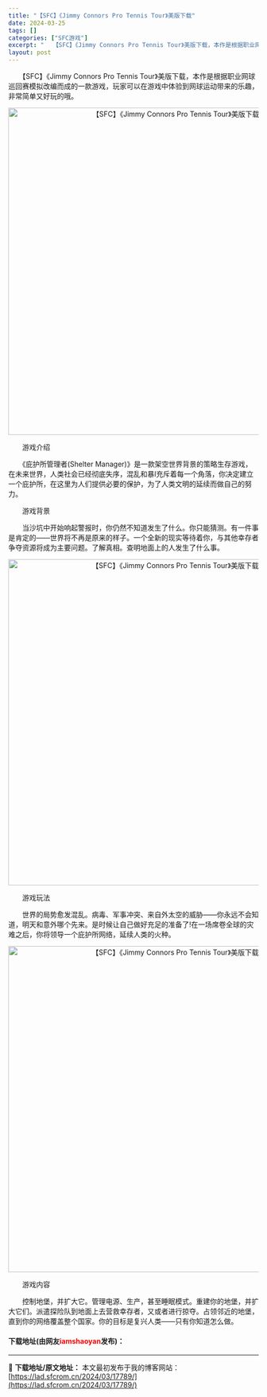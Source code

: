 ```yaml
---
title: "【SFC】《Jimmy Connors Pro Tennis Tour》美版下载"
date: 2024-03-25
tags: []
categories: ["SFC游戏"]
excerpt: "　　【SFC】《Jimmy Connors Pro Tennis Tour》美版下载，本作是根据职业网球巡回赛模拟改编而成的一款游戏，玩家可以在游戏中体验到网球运动带来的乐趣，非常简单又好玩的哦。 　　游戏介绍 　　《庇护所管理者(Shelter Manager)》是一款架空世界背景的策略生存游戏，&hellip;"
layout: post
---
```


 <p>　　【SFC】《Jimmy Connors Pro Tennis Tour》美版下载，本作是根据职业网球巡回赛模拟改编而成的一款游戏，玩家可以在游戏中体验到网球运动带来的乐趣，非常简单又好玩的哦。</p> <p align="center"><img align="" border="0" src="https://lad.sfcrom.cn/wp-content/uploads/2024/03/20240324_6600bbee808f3.png" width="658" alt="【SFC】《Jimmy Connors Pro Tennis Tour》美版下载" /></p> <p>　　游戏介绍</p> <p>　　《庇护所管理者(Shelter Manager)》是一款架空世界背景的策略生存游戏，在未来世界，人类社会已经彻底失序，混乱和暴l充斥着每一个角落，你决定建立一个庇护所，在这里为人们提供必要的保护，为了人类文明的延续而做自己的努力。</p> <p>　　游戏背景</p> <p>　　当沙坑中开始响起警报时，你仍然不知道发生了什么。你只能猜测。有一件事是肯定的&mdash;&mdash;世界将不再是原来的样子。一个全新的现实等待着你，与其他幸存者争夺资源将成为主要问题。了解真相。查明地面上的人发生了什么事。</p> <p align="center"><img align="" border="0" src="https://lad.sfcrom.cn/wp-content/uploads/2024/03/20240324_6600bbefd222b.png" width="656" alt="【SFC】《Jimmy Connors Pro Tennis Tour》美版下载" /></p> <p>　　游戏玩法</p> <p>　　世界的局势愈发混乱。病毒、军事冲突、来自外太空的威胁&mdash;&mdash;你永远不会知道，明天和意外哪个先来。是时候让自己做好充足的准备了!在一场席卷全球的灾难之后，你将领导一个庇护所网络，延续人类的火种。</p> <p align="center"><img align="" border="0" src="https://lad.sfcrom.cn/wp-content/uploads/2024/03/20240324_6600bbf11daaf.png" width="656" alt="【SFC】《Jimmy Connors Pro Tennis Tour》美版下载" /></p> <p>　　游戏内容</p> <p>　　控制地堡，并扩大它。管理电源、生产，甚至睡眠模式。重建你的地堡，并扩大它们。派遣探险队到地面上去营救幸存者，又或者进行掠夺。占领邻近的地堡，直到你的网络覆盖整个国家。你的目标是复兴人类&mdash;&mdash;只有你知道怎么做。</p> <p><h4>下载地址(由网友<font color="red">iamshaoyan</font>发布)：</h4></p> 

---
📖 **下载地址/原文地址：** 本文最初发布于我的博客网站：[https://lad.sfcrom.cn/2024/03/17789/](https://lad.sfcrom.cn/2024/03/17789/)
